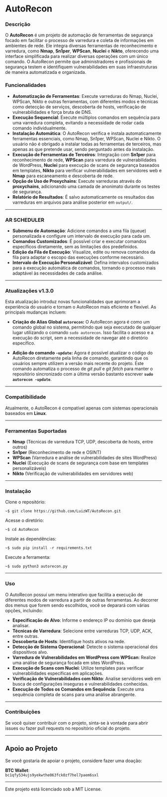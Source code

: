 # AutoRecon

### Descrição

O **AutoRecon** é um projeto de automação de ferramentas de segurança focado em facilitar o processo de varredura e coleta de informações em ambientes de rede. Ele integra diversas ferramentas de reconhecimento e varredura, como **Nmap**, **Sn1per**, **WPScan**, **Nuclei** e **Nikto**, oferecendo uma interface simplificada para realizar diversas operações com um único comando. O AutoRecon permite que administradores e profissionais de segurança testem e identifiquem vulnerabilidades em suas infraestruturas de maneira automatizada e organizada.

### Funcionalidades
- **Automatização de Ferramentas**: Execute varreduras do Nmap, Nuclei, WPScan, Nikto e outras ferramentas, com diferentes modos e técnicas como detecção de serviços, descoberta de hosts, verificação de vulnerabilidades e força bruta de DNS.
- **Execução Sequencial**: Execute múltiplos comandos em sequência para uma varredura completa, evitando a necessidade de rodar cada comando individualmente.
- **Instalação Automática**: O AutoRecon verifica e instala automaticamente ferramentas essenciais, como Nmap, Sn1per, WPScan, Nuclei e Nikto. O usuário não é obrigado a instalar todas as ferramentas de terceiros, mas apenas as que pretende usar, sendo perguntado antes da instalação.
- **Execução de Ferramentas de Terceiros**: Integração com **Sn1per** para reconhecimento de rede, **WPScan** para varredura de vulnerabilidades de WordPress, **Nuclei** para execução de scans de segurança baseados em templates, **Nikto** para verificar vulnerabilidades em servidores web e **Nmap** para escaneamento e descoberta de rede.
- **Opção de Uso de Proxychains**: Execute varreduras através do **proxychains**, adicionando uma camada de anonimato durante os testes de segurança.
- **Relatório de Resultados**: É salvo automaticamente os resultados das varreduras em arquivos para análise posterior em `output/`.
  
<hr>

### AR SCHEDULER
- **Submenu de Automação**: Adicione comandos a uma fila (queue) personalizada e configure um intervalo de execução para cada um.
- **Comandos Customizados**: É possível criar e executar comandos específicos diretamente, sem as limitações dos predefinidos.
- **Edição da Fila de Execução**: Visualize, edite ou remova comandos da fila para adaptar o escopo das execuções conforme necessário.
- **Intervalo de Execução Personalizável**: Defina intervalos customizados para a execução automática de comandos, tornando o processo mais adaptável às necessidades de cada análise.
  
<hr>

### Atualizações v1.3.0
Esta atualização introduz novas funcionalidades que aprimoram a experiência do usuário e tornam o AutoRecon mais eficiente e flexível. As principais mudanças incluem:

- **Criação do Alias Global `autorecon`:** O AutoRecon agora é como um comando global no sistema, permitindo que seja executado de qualquer lugar utilizando o comando `sudo autorecon`. Isso facilita o acesso e a execução do script, sem a necessidade de navegar até o diretório específico.

- **Adição do comando `-update`:** Agora é possível atualizar o código do AutoRecon diretamente pela linha de comando, garantindo que os usuários sempre utilizem a versão mais recente do projeto. Este comando automatiza o processo de *git pull* e *git fetch* para manter o repositório sincronizado com a última versão bastanto escrever **`sudo autorecon -update`**.
  
<hr>
  
### Compatibilidade

Atualmente, o AutoRecon é compatível apenas com sistemas operacionais baseados em **Linux**.
  
<hr>

### Ferramentas Suportadas

- **Nmap** (Técnicas de varredura TCP, UDP, descoberta de hosts, entre outros)
- **Sn1per** (Reconhecimento de rede e OSINT)
- **WPScan** (Varredura e análise de vulnerabilidades de sites WordPress)
- **Nuclei** (Execução de scans de segurança com base em templates personalizáveis)
- **Nikto** (Verificação de vulnerabilidades em servidores web)
  
<hr>

### Instalação

Clone o repositório:

    ~$ git clone https://github.com/LuizWT/AutoRecon.git

Acesse o diretório:

    ~$ cd AutoRecon

Instale as dependências:

    ~$ sudo pip install -r requirements.txt

Execute a ferramenta:

    ~$ sudo python3 autorecon.py
  
<hr>

### Uso

O AutoRecon possui um menu interativo que facilita a execução de diferentes modos de varredura a partir de outras ferramentas. Ao decorrer dos menus que forem sendo escolhidos, você se deparará com várias opções, incluindo:

- **Especificação de Alvo**: Informe o endereço IP ou domínio que deseja analisar.
- **Técnicas de Varredura**: Selecione entre varreduras TCP, UDP, ACK, entre outras.
- **Descoberta de Hosts**: Identifique hosts ativos na rede.
- **Detecção de Sistema Operacional**: Detecte o sistema operacional dos dispositivos alvo.
- **Varredura de Vulnerabilidades em WordPress com WPScan**: Realize uma análise de segurança focada em sites WordPress.
- **Execução de Scans com Nuclei**: Utilize templates para verificar vulnerabilidades específicas em aplicações.
- **Verificação de Vulnerabilidades com Nikto**: Analise servidores web em busca de configurações inseguras e vulnerabilidades conhecidas.
- **Execução de Todos os Comandos em Sequência**: Execute uma sequência completa de scans para uma análise abrangente.
  
<hr>

### Contribuições

Se você quiser contribuir com o projeto, sinta-se à vontade para abrir issues ou fazer pull requests no repositório oficial do projeto.
  
<hr>

## Apoio ao Projeto

Se você gostaria de apoiar o projeto, considere fazer uma doação:

**BTC Wallet**:  
`bc1qfy534ujs9yekwthe063fck0zf7hel7paem6sxl`
  
<hr>

Este projeto está licenciado sob a MIT License.
